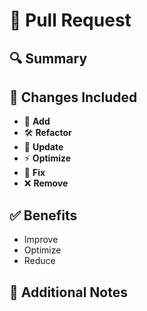 # 🔀 Pull Request  

## 🔍 Summary  
<!-- Provide a brief overview of the changes in this PR. What problem does it solve? -->

## 🔄 Changes Included  
<!-- List the key changes made in this PR. Keep them clear and concise. -->
- 🚀 **Add** <!-- What was added? -->  
- 🛠 **Refactor** <!-- What was refactored? -->  
- 🔄 **Update** <!-- What was updated? -->  
- ⚡ **Optimize** <!-- What was optimized? -->  
- 🐛 **Fix** <!-- What bug was fixed? -->  
- ❌ **Remove** <!-- What was removed? -->  

## ✅ Benefits  
<!-- Explain the impact of this PR. Why are these changes important? -->
- Improve **<!-- performance, maintainability, readability, etc. -->**  
- Optimize **<!-- user experience, security, efficiency, etc. -->**  
- Reduce **<!-- redundant code, API calls, complexity, etc. -->**  

## 📌 Additional Notes  
<!-- Any extra details, context, or edge cases reviewers should be aware of? -->